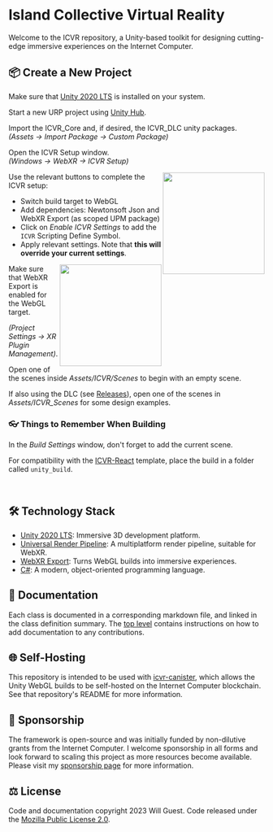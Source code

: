 # Island Collective Virtual Reality 

Welcome to the ICVR repository, a Unity-based toolkit for designing cutting-edge immersive experiences on the Internet Computer.

## 📦 Create a New Project

Make sure that [Unity 2020 LTS](https://unity.com/releases/editor/archive#download-archive-2020) is installed on your system.

Start a new URP project using [Unity Hub](https://unity.com/download).

Import the ICVR_Core and, if desired, the ICVR_DLC unity packages. \
*(Assets → Import Package → Custom Package)*

Open the ICVR Setup window. \
*(Windows → WebXR → ICVR Setup)*

<img src="https://github.com/willguest/ICVR/assets/24574013/02397692-9cc0-4172-a282-0f6e9e958d61)" align="right" width="200px"/>
Use the relevant buttons to complete the ICVR setup:

   - Switch build target to WebGL
   - Add dependencies: Newtonsoft Json and WebXR Export (as scoped UPM package)
   - Click on *Enable ICVR Settings* to add the `ICVR` Scripting Define Symbol.
   - Apply relevant settings. Note that **this will override your current settings**.

<img src="https://github.com/willguest/ICVR/assets/24574013/d91ea42b-d38f-4902-98d2-783179d3aad7" align="right" width="200px"/>
Make sure that WebXR Export is enabled for the WebGL target.


*(Project Settings → XR Plugin Management)*.

Open one of the scenes inside *Assets/ICVR/Scenes* to begin with an empty scene.

If also using the DLC (see [Releases](https://github.com/willguest/ICVR/releases)), open one of the scenes in *Assets/ICVR_Scenes* for some design examples.

### 👓 Things to Remember When Building

In the *Build Settings* window, don't forget to add the current scene.

For compatibility with the [ICVR-React](https://github.com/willguest/icvr-react) template, place the build in a folder called `unity_build`.

<br clear="right"/>


## 🛠️ Technology Stack
- [Unity 2020 LTS](https://unity.com/releases/programmer-features/2020-lts-tier2-features): Immersive 3D development platform.
- [Universal Render Pipeline](https://unity.com/srp/universal-render-pipeline): A multiplatform render pipeline, suitable for WebXR.
- [WebXR Export](https://github.com/De-Panther/unity-webxr-export/): Turns WebGL builds into immersive experiences.
- [C#](https://learn.microsoft.com/en-us/dotnet/csharp/): A modern, object-oriented programming language.


## 📄 Documentation

Each class is documented in a corresponding markdown file, and linked in the class definition summary. The [top level](https://github.com/willguest/ICVR/tree/develop/Documentation) contains instructions on how to add documentation to any contributions.

## 🌐 Self-Hosting

This repository is intended to be used with [icvr-canister](https://github.com/willguest/icvr-canister), which allows the Unity WebGL builds to be self-hosted on the Internet Computer blockchain. See that repository's README for more information.


## 💛 Sponsorship

The framework is open-source and was initially funded by non-dilutive grants from the Internet Computer. I welcome sponsorship in all forms and look forward to scaling this project as more resources become available. Please visit my [sponsorship page](https://github.com/sponsors/willguest) for more information.


## ⚖️ License

Code and documentation copyright 2023 Will Guest. Code released under the [Mozilla Public License 2.0](https://www.mozilla.org/en-US/MPL/2.0/FAQ/).
